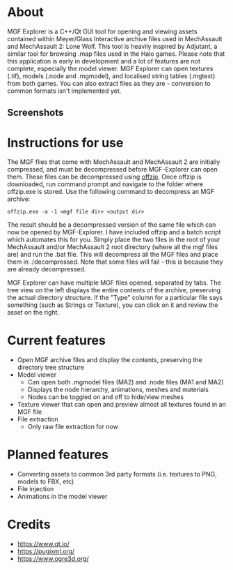 # About
MGF Explorer is a C++/Qt GUI tool for opening and viewing assets contained within Meyer/Glass Interactive archive files used in MechAssault and MechAssault 2: Lone Wolf. This tool is heavily inspired by Adjutant, a similar tool for browsing .map files used in the Halo games. Please note that this application is early in development and a lot of features are not complete, especially the model viewer. MGF Explorer can open textures (.tif), models (.node and .mgmodel), and localised string tables (.mgtext) from both games. You can also extract files as they are - conversion to common formats isn't implemented yet.

## Screenshots

# Instructions for use
The MGF files that come with MechAssault and MechAssault 2 are initially compressed, and must be decompressed before MGF-Explorer can open them.
These files can be decompressed using [offzip](http://aluigi.altervista.org/mytoolz/offzip.zip "http://aluigi.altervista.org/mytoolz/offzip.zip"). Once offzip is downloaded, run command prompt and navigate to the folder where offzip.exe is stored.
Use the following command to decompress an MGF archive:
```
offzip.exe -a -1 <mgf file dir> <output dir>
```
The result should be a decompressed version of the same file which can now be opened by MGF-Explorer.
I have included offzip and a batch script which automates this for you. Simply place the two files in the root of your MechAssault and/or MechAssault 2 root directory (where all the mgf files are) and run the .bat file. This will decompress all the MGF files and place them in ./decompressed. Note that some files will fail - this is because they are already decompressed.

MGF Explorer can have multiple MGF files opened, separated by tabs. The tree view on the left displays the entire contents of the archive, preserving the actual directory structure. If the "Type" column for a particular file says something (such as Strings or Texture), you can click on it and review the asset on the right.

# Current features
* Open MGF archive files and display the contents, preserving the directory tree structure
* Model viewer
  * Can open both .mgmodel files (MA2) and .node files (MA1 and MA2)
  * Displays the node hierarchy, animations, meshes and materials
  * Nodes can be toggled on and off to hide/view meshes
* Texture viewer that can open and preview almost all textures found in an MGF file
* File extraction
  * Only raw file extraction for now
	
# Planned features
* Converting assets to common 3rd party formats (i.e. textures to PNG, models to FBX, etc)
* File injection
* Animations in the model viewer

# Credits
* https://www.qt.io/
* https://pugixml.org/
* https://www.ogre3d.org/